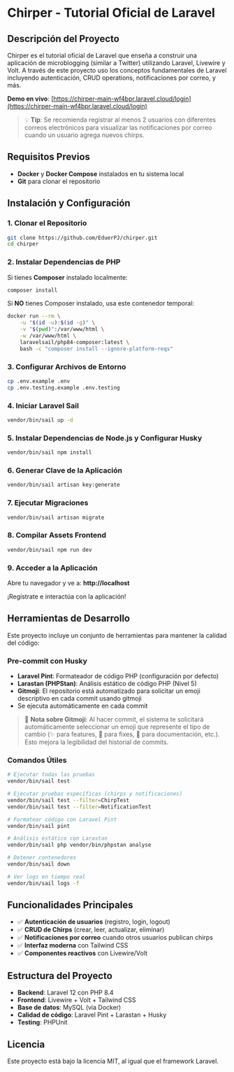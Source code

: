 # Chirper - Tutorial Oficial de Laravel

## Descripción del Proyecto

Chirper es el tutorial oficial de Laravel que enseña a construir una aplicación de microblogging (similar a Twitter) utilizando Laravel, Livewire y Volt. A través de este proyecto uso los conceptos fundamentales de Laravel incluyendo autenticación, CRUD operations, notificaciones por correo, y más.

**Demo en vivo**: [https://chirper-main-wf4bpr.laravel.cloud/login](https://chirper-main-wf4bpr.laravel.cloud/login)

> 💡 **Tip**: Se recomienda registrar al menos 2 usuarios con diferentes correos electrónicos para visualizar las notificaciones por correo cuando un usuario agrega nuevos chirps.

## Requisitos Previos

- **Docker** y **Docker Compose** instalados en tu sistema local
- **Git** para clonar el repositorio

## Instalación y Configuración

### 1. Clonar el Repositorio

```bash
git clone https://github.com/EduerPJ/chirper.git
cd chirper
```

### 2. Instalar Dependencias de PHP

Si tienes **Composer** instalado localmente:
```bash
composer install
```

Si **NO** tienes Composer instalado, usa este contenedor temporal:
```bash
docker run --rm \
    -u "$(id -u):$(id -g)" \
    -v "$(pwd)":/var/www/html \
    -w /var/www/html \
    laravelsail/php84-composer:latest \
    bash -c "composer install --ignore-platform-reqs"
```

### 3. Configurar Archivos de Entorno

```bash
cp .env.example .env
cp .env.testing.example .env.testing
```

### 4. Iniciar Laravel Sail

```bash
vendor/bin/sail up -d
```

### 5. Instalar Dependencias de Node.js y Configurar Husky

```bash
vendor/bin/sail npm install
```

### 6. Generar Clave de la Aplicación

```bash
vendor/bin/sail artisan key:generate
```

### 7. Ejecutar Migraciones

```bash
vendor/bin/sail artisan migrate
```

### 8. Compilar Assets Frontend

```bash
vendor/bin/sail npm run dev
```

### 9. Acceder a la Aplicación

Abre tu navegador y ve a: **http://localhost**

¡Regístrate e interactúa con la aplicación!

## Herramientas de Desarrollo

Este proyecto incluye un conjunto de herramientas para mantener la calidad del código:

### Pre-commit con Husky
- **Laravel Pint**: Formateador de código PHP (configuración por defecto)
- **Larastan (PHPStan)**: Análisis estático de código PHP (Nivel 5)
- **Gitmoji**: El repositorio está automatizado para solicitar un emoji descriptivo en cada commit usando gitmoji
- Se ejecuta automáticamente en cada commit

> 📝 **Nota sobre Gitmoji**: Al hacer commit, el sistema te solicitará automáticamente seleccionar un emoji que represente el tipo de cambio (✨ para features, 🐛 para fixes, 📝 para documentación, etc.). Esto mejora la legibilidad del historial de commits.

### Comandos Útiles

```bash
# Ejecutar todas las pruebas
vendor/bin/sail test

# Ejecutar pruebas específicas (chirps y notificaciones)
vendor/bin/sail test --filter=ChirpTest
vendor/bin/sail test --filter=NotificationTest

# Formatear código con Laravel Pint
vendor/bin/sail pint

# Análisis estático con Larastan
vendor/bin/sail php vendor/bin/phpstan analyse

# Detener contenedores
vendor/bin/sail down

# Ver logs en tiempo real
vendor/bin/sail logs -f

```

## Funcionalidades Principales

- ✅ **Autenticación de usuarios** (registro, login, logout)
- ✅ **CRUD de Chirps** (crear, leer, actualizar, eliminar)
- ✅ **Notificaciones por correo** cuando otros usuarios publican chirps
- ✅ **Interfaz moderna** con Tailwind CSS
- ✅ **Componentes reactivos** con Livewire/Volt

## Estructura del Proyecto

- **Backend**: Laravel 12 con PHP 8.4
- **Frontend**: Livewire + Volt + Tailwind CSS
- **Base de datos**: MySQL (via Docker)
- **Calidad de código**: Laravel Pint + Larastan + Husky
- **Testing**: PHPUnit


## Licencia

Este proyecto está bajo la licencia MIT, al igual que el framework Laravel.
